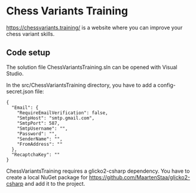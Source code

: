 # Chess Variants Training

https://chessvariants.training/ is a website where you can improve your chess variant skills.

## Code setup

The solution file ChessVariantsTraining.sln can be opened with Visual Studio.

In the src/ChessVariantsTraining directory, you have to add a config-secret.json file:

```
{
  "Email": {
    "RequireEmailVerification": false,
    "SmtpHost": "smtp.gmail.com",
    "SmtpPort": 587,
    "SmtpUsername": "",
    "Password": "",
    "SenderName": "",
    "FromAddress": ""
  },
  "RecaptchaKey": ""
}
```

ChessVariantsTraining requires a glicko2-csharp dependency. You have to create a local NuGet package for https://github.com/MaartenStaa/glicko2-csharp and add it to the project.
